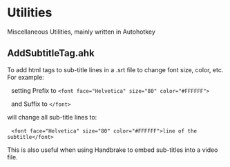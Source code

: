 # Utilities
Miscellaneous Utilities, mainly written in Autohotkey 

## AddSubtitleTag.ahk
To add html tags to sub-title lines in a .srt file to change font size, color, etc.  For example:

   &ensp;&thinsp;setting Prefix to `<font face="Helvetica" size="80" color="#FFFFFF">`
   
   &ensp;&thinsp;and Suffix to `</font>`
   
   will change all sub-title lines to:
   
   &ensp;&thinsp;`<font face="Helvetica" size="80" color="#FFFFFF">line of the subtitle</font>`
   
This is also useful when using Handbrake to embed sub-titles into a video file.   
